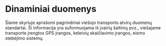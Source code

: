 # Dinaminiai duomenys

Šiame skyriuje aprašomi pagrindiniai viešojo transporto atvirų duomenų standartai. Ši informacija yra suformuojama iš įvairių šaltinių pvz., viešajame transporte įrengtos GPS įrangos, keleivių skaičiavimo įrangos, eismo stebėjimo sistemų. 

```{tableofcontents}
```
